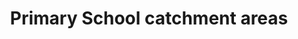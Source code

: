 ---
schema: default
title: Primary School catchment areas
organization: Moray Council
notes: >-
    Primary School Catchments (Moray) (non denominational)
resources:
  - name: Primary School catchment areas CSV
  - url: >-
      https://data-moray.opendata.arcgis.com/datasets/moray::primary-school-catchments-moray-non-denominational/about
  - format: CSV

  - name: Primary School catchment areas KML
  - url: >-
      https://data-moray.opendata.arcgis.com/datasets/moray::primary-school-catchments-moray-non-denominational/about
  - format: KML

  - name: Primary School catchment areas SHAPEFILE
  - url: >-
      https://data-moray.opendata.arcgis.com/datasets/moray::primary-school-catchments-moray-non-denominational/about
  - format: SHAPEFILE

  - name: Primary School catchment areas GEOJSON
  - url: >-
      https://data-moray.opendata.arcgis.com/datasets/moray::primary-school-catchments-moray-non-denominational/about
  - format: GEOJSON

  - name: Primary School catchment areas CSV
  - url: >-
      https://data-moray.opendata.arcgis.com/datasets/moray::primary-school-catchments-1996-2015-moray-non-denominational/about
  - format: CSV

  - name: Primary School catchment areas KML
  - url: >-
      https://data-moray.opendata.arcgis.com/datasets/moray::primary-school-catchments-1996-2015-moray-non-denominational/about
  - format: KML

  - name: Primary School catchment areas SHAPEFILE
  - url: >-
      https://data-moray.opendata.arcgis.com/datasets/moray::primary-school-catchments-1996-2015-moray-non-denominational/about
  - format: SHAPEFILE

  - name: Primary School catchment areas GEOJSON
  - url: >-
      https://data-moray.opendata.arcgis.com/datasets/moray::primary-school-catchments-1996-2015-moray-non-denominational/about
  - format: GEOJSON

  - name: Primary School catchment areas CSV
  - url: >-
      https://data-moray.opendata.arcgis.com/datasets/moray::primary-school-catchments-moray-denominational/about
  - format: CSV

  - name: Primary School catchment areas KML
  - url: >-
      https://data-moray.opendata.arcgis.com/datasets/moray::primary-school-catchments-moray-denominational/about
  - format: KML

  - name: Primary School catchment areas SHAPEFILE
  - url: >-
      https://data-moray.opendata.arcgis.com/datasets/moray::primary-school-catchments-moray-denominational/about
  - format: SHAPEFILE

  - name: Primary School catchment areas GEOJSON
  - url: >-
      https://data-moray.opendata.arcgis.com/datasets/moray::primary-school-catchments-moray-denominational/about
  - format: GEOJSON

  - name: Primary School catchment areas CSV
  - url: >-
      https://data-moray.opendata.arcgis.com/datasets/moray::primary-school-catchments-2016-2017-moray-non-denominational/about
  - format: CSV

  - name: Primary School catchment areas KML
  - url: >-
      https://data-moray.opendata.arcgis.com/datasets/moray::primary-school-catchments-2016-2017-moray-non-denominational/about
  - format: KML

  - name: Primary School catchment areas SHAPEFILE
  - url: >-
      https://data-moray.opendata.arcgis.com/datasets/moray::primary-school-catchments-2016-2017-moray-non-denominational/about
  - format: SHAPEFILE

  - name: Primary School catchment areas GEOJSON
  - url: >-
      https://data-moray.opendata.arcgis.com/datasets/moray::primary-school-catchments-2016-2017-moray-non-denominational/about
  - format: GEOJSON
license: Open Government Licence 3.0 (United Kingdom)
category:

  - education
  - Open Data
  - boundaries
maintainer: Moray Council
maintainer_email: someone@example.com
---